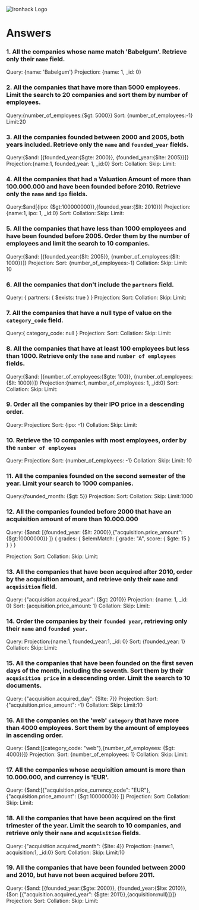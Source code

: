 ![Ironhack Logo](https://i.imgur.com/1QgrNNw.png)

# Answers

### 1. All the companies whose name match 'Babelgum'. Retrieve only their `name` field.

Query: {name: 'Babelgum'}
Projection: {name: 1, _id: 0}


### 2. All the companies that have more than 5000 employees. Limit the search to 20 companies and sort them by **number of employees**.

Query:{number_of_employees:{$gt: 5000}}
Sort: {number_of_employees:-1}
Limit:20

### 3. All the companies founded between 2000 and 2005, both years included. Retrieve only the `name` and `founded_year` fields.

Query:{$and: [{founded_year:{$gte: 2000}}, {founded_year:{$lte: 2005}}]}
Projection:{name:1, founded_year: 1, _id:0}
Sort: 
Collation:
Skip:
Limit:

### 4. All the companies that had a Valuation Amount of more than 100.000.000 and have been founded before 2010. Retrieve only the `name` and `ipo` fields.

Query:$and[{ipo: {$gt:100000000}},{founded_year:{$lt: 2010}}]
Projection:{name:1, ipo: 1, _id:0}
Sort: 
Collation:
Skip:
Limit:

### 5. All the companies that have less than 1000 employees and have been founded before 2005. Order them by the number of employees and limit the search to 10 companies.

Query:{$and: [{founded_year:{$lt: 2005}}, {number_of_employees:{$lt: 1000}}]}
Projection:
Sort: {number_of_employees:-1}
Collation:
Skip:
Limit: 10

### 6. All the companies that don't include the `partners` field.

Query: { partners: { $exists: true } }
Projection:
Sort: 
Collation:
Skip:
Limit:

### 7. All the companies that have a null type of value on the `category_code` field.

Query:{ category_code: null }
Projection:
Sort: 
Collation:
Skip:
Limit:

### 8. All the companies that have at least 100 employees but less than 1000. Retrieve only the `name` and `number of employees` fields.

Query:{$and: [{number_of_employees:{$gte: 100}}, {number_of_employees:{$lt: 1000}}]}
Projection:{name:1, number_of_employees: 1, _id:0}
Sort: 
Collation:
Skip:
Limit:

### 9. Order all the companies by their IPO price in a descending order.

Query:
Projection:
Sort: {ipo: -1}
Collation:
Skip:
Limit:

### 10. Retrieve the 10 companies with most employees, order by the `number of employees`

Query:
Projection:
Sort: {number_of_employees: -1}
Collation:
Skip:
Limit: 10

### 11. All the companies founded on the second semester of the year. Limit your search to 1000 companies.

Query:{founded_month: {$gt: 5}}
Projection:
Sort: 
Collation:
Skip:
Limit:1000

### 12. All the companies founded before 2000 that have an acquisition amount of more than 10.000.000

Query: {$and: [{founded_year: {$lt: 2000}},{"acquisition.price_amount": {$gt:10000000}} ]}
{ grades: { $elemMatch: { grade: "A", score: { $gte: 15 } } } }

Projection:
Sort: 
Collation:
Skip:
Limit:

### 13. All the companies that have been acquired after 2010, order by the acquisition amount, and retrieve only their `name` and `acquisition` field.

Query: {"acquisition.acquired_year": {$gt: 2010}}
Projection: {name: 1, _id: 0}
Sort: {acquisition.price_amount: 1}
Collation:
Skip:
Limit:

### 14. Order the companies by their `founded year`, retrieving only their `name` and `founded year`.

Query:
Projection:{name:1, founded_year:1, _id: 0}
Sort: {founded_year: 1}
Collation:
Skip:
Limit:

### 15. All the companies that have been founded on the first seven days of the month, including the seventh. Sort them by their `acquisition price` in a descending order. Limit the search to 10 documents.

Query: {"acquisition.acquired_day": {$lte: 7}}
Projection:
Sort: {"acquisition.price_amount": -1}
Collation:
Skip:
Limit:10

### 16. All the companies on the 'web' `category` that have more than 4000 employees. Sort them by the amount of employees in ascending order.

Query: {$and:[{category_code: "web"},{number_of_employees: {$gt: 4000}}]}
Projection:
Sort: {number_of_employees: 1}
Collation:
Skip:
Limit:

### 17. All the companies whose acquisition amount is more than 10.000.000, and currency is 'EUR'.

Query: {$and:[{"acquisition.price_currency_code": "EUR"},{"acquisition.price_amount": {$gt:10000000}} ]}
Projection:
Sort: 
Collation:
Skip:
Limit:

### 18. All the companies that have been acquired on the first trimester of the year. Limit the search to 10 companies, and retrieve only their `name` and `acquisition` fields.

Query:  {"acquisition.acquired_month": {$lte: 4}}
Projection: {name:1, acquisition:1, _id:0}
Sort: 
Collation:
Skip:
Limit:10

### 19. All the companies that have been founded between 2000 and 2010, but have not been acquired before 2011.

Query: {$and: [{founded_year:{$gte: 2000}}, {founded_year:{$lte: 2010}},{$or: [{"acquisition.acquired_year": {$gte: 2011}},{acquisition:null}]}]}
Projection:
Sort: 
Collation:
Skip:
Limit:
